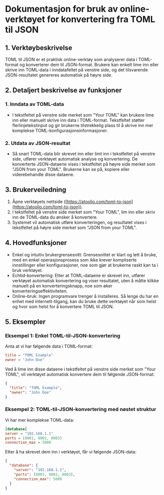 # Dokumentasjon for bruk av online-verktøyet for konvertering fra TOML til JSON

## 1. Verktøybeskrivelse

TOML til JSON er et praktisk online-verktøy som analyserer data i TOML-format og konverterer dem til JSON-format. Brukere kan enkelt lime inn eller skrive inn TOML-data i inndatafeltet på venstre side, og det tilsvarende JSON-resultatet genereres automatisk på høyre side.

## 2. Detaljert beskrivelse av funksjoner

### 1. Inndata av TOML-data

* I tekstfeltet på venstre side merket som "Your TOML" kan brukere lime inn eller manuelt skrive inn data i TOML-format. Tekstfeltet støtter flerlinjetekstinput og gir brukerne tilstrekkelig plass til å skrive inn mer komplekse TOML-konfigurasjonsinformasjoner.

### 2. Utdata av JSON-resultat

* Så snart TOML-data blir skrevet inn eller limt inn i tekstfeltet på venstre side, utfører verktøyet automatisk analyse og konvertering. De konverterte JSON-dataene vises i tekstfeltet på høyre side merket som "JSON from your TOML". Brukerne kan se på, kopiere eller viderebehandle disse dataene.

## 3. Brukerveiledning

1. Åpne verktøyets nettside ([https://atoolio.com/toml-to-json](https://atoolio.com/toml-to-json)).
2. I tekstfeltet på venstre side merket som "Your TOML", lim inn eller skriv inn de TOML-data du ønsker å konvertere.
3. Systemet vil automatisk utføre konverteringen, og resultatet vises i tekstfeltet på høyre side merket som "JSON from your TOML".

## 4. Hovedfunksjoner

* Enkel og intuitiv brukergrensesnitt: Grensesnittet er klart og lett å bruke, med en enkel operasjonsprosess som ikke krever kompliserte innstillinger eller konfigurasjoner, noe som gjør at brukerne raskt kan ta i bruk verktøyet.
* Echtid-konvertering: Etter at TOML-dataene er skrevet inn, utfører verktøyet automatisk konvertering og viser resultatet, uten å måtte klikke manuelt på en konverteringsknapp, noe som øker konverteringseffektiviteten.
* Online-bruk: Ingen programvare trenger å installeres. Så lenge du har en enhet med internett-tilgang, kan du bruke dette verktøyet når som helst og hvor som helst for å konvertere TOML til JSON.

## 5. Eksempler

### Eksempel 1: Enkel TOML-til-JSON-konvertering

Anta at vi har følgende data i TOML-format:
```toml
title = "TOML Example"
owner = "John Doe"
```

Ved å lime inn disse dataene i tekstfeltet på venstre side merket som "Your TOML", vil verktøyet automatisk konvertere dem til følgende JSON-format:
```json
{
  "title": "TOML Example",
  "owner": "John Doe"
}
```

### Eksempel 2: TOML-til-JSON-konvertering med nøstet struktur

Vi har mer komplekse TOML-data:
```toml
[database]
server = "192.168.1.1"
ports = [8001, 8002, 8003]
connection_max = 5000
```

Etter å ha skrevet dem inn i verktøyet, får vi følgende JSON-data:
```json
{
  "database": {
    "server": "192.168.1.1",
    "ports": [8001, 8002, 8003],
    "connection_max": 5000
  }
}